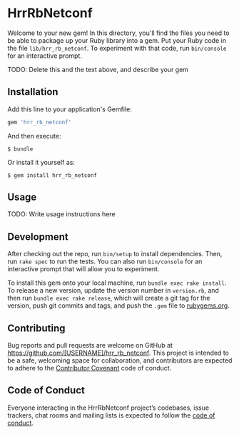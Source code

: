 # HrrRbNetconf

Welcome to your new gem! In this directory, you'll find the files you need to be able to package up your Ruby library into a gem. Put your Ruby code in the file `lib/hrr_rb_netconf`. To experiment with that code, run `bin/console` for an interactive prompt.

TODO: Delete this and the text above, and describe your gem

## Installation

Add this line to your application's Gemfile:

```ruby
gem 'hrr_rb_netconf'
```

And then execute:

    $ bundle

Or install it yourself as:

    $ gem install hrr_rb_netconf

## Usage

TODO: Write usage instructions here

## Development

After checking out the repo, run `bin/setup` to install dependencies. Then, run `rake spec` to run the tests. You can also run `bin/console` for an interactive prompt that will allow you to experiment.

To install this gem onto your local machine, run `bundle exec rake install`. To release a new version, update the version number in `version.rb`, and then run `bundle exec rake release`, which will create a git tag for the version, push git commits and tags, and push the `.gem` file to [rubygems.org](https://rubygems.org).

## Contributing

Bug reports and pull requests are welcome on GitHub at https://github.com/[USERNAME]/hrr_rb_netconf. This project is intended to be a safe, welcoming space for collaboration, and contributors are expected to adhere to the [Contributor Covenant](http://contributor-covenant.org) code of conduct.

## Code of Conduct

Everyone interacting in the HrrRbNetconf project’s codebases, issue trackers, chat rooms and mailing lists is expected to follow the [code of conduct](https://github.com/[USERNAME]/hrr_rb_netconf/blob/master/CODE_OF_CONDUCT.md).
